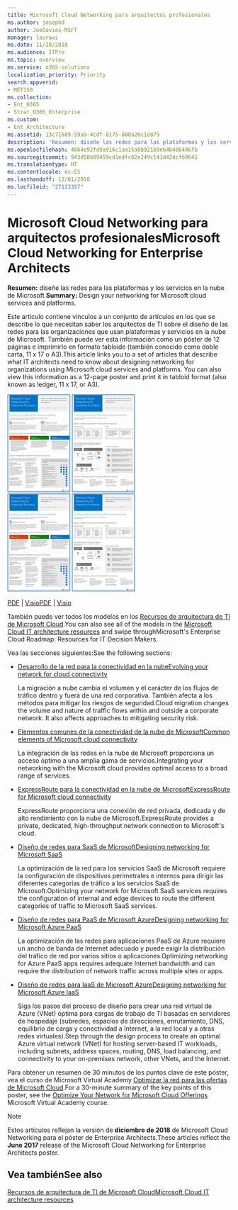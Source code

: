 ```yaml
---
title: Microsoft Cloud Networking para arquitectos profesionales
ms.author: josephd
author: JoeDavies-MSFT
manager: laurawi
ms.date: 11/28/2018
ms.audience: ITPro
ms.topic: overview
ms.service: o365-solutions
localization_priority: Priority
search.appverid:
- MET150
ms.collection:
- Ent_O365
- Strat_O365_Enterprise
ms.custom:
- Ent_Architecture
ms.assetid: 13c71689-59a9-4cdf-8175-808a20c1e879
description: 'Resumen: diseñe las redes para las plataformas y los servicios en la nube de Microsoft.'
ms.openlocfilehash: 4864e92fd9a916c1aa15a8b921b9e64b486486fb
ms.sourcegitcommit: 943d58b89459cd1edfc82e249c141d42dcf69641
ms.translationtype: HT
ms.contentlocale: es-ES
ms.lasthandoff: 12/01/2018
ms.locfileid: "27123357"
---
```

# <a name="microsoft-cloud-networking-for-enterprise-architects"></a><span data-ttu-id="1906c-103">Microsoft Cloud Networking para arquitectos profesionales</span><span class="sxs-lookup"><span data-stu-id="1906c-103">Microsoft Cloud Networking for Enterprise Architects</span></span>

 <span data-ttu-id="1906c-104">**Resumen:** diseñe las redes para las plataformas y los servicios en la nube de Microsoft.</span><span class="sxs-lookup"><span data-stu-id="1906c-104">**Summary:** Design your networking for Microsoft cloud services and platforms.</span></span>
  
<span data-ttu-id="1906c-p101">Este artículo contiene vínculos a un conjunto de artículos en los que se describe lo que necesitan saber los arquitectos de TI sobre el diseño de las redes para las organizaciones que usan plataformas y servicios en la nube de Microsoft. También puede ver esta información como un póster de 12 páginas e imprimirlo en formato tabloide (también conocido como doble carta, 11 x 17 o A3).</span><span class="sxs-lookup"><span data-stu-id="1906c-p101">This article links you to a set of articles that describe what IT architects need to know about designing networking for organizations using Microsoft cloud services and platforms. You can also view this information as a 12-page poster and print it in tabloid format (also known as ledger, 11 x 17, or A3).</span></span>
  
<span data-ttu-id="1906c-107">[![Imagen en miniatura del modelo de redes de Microsoft Cloud](media/95e8ab6a-b4d0-4836-acc1-b0b77ebf46e6.png)  
](https://go.microsoft.com/fwlink/p/?linkid=842073)</span><span class="sxs-lookup"><span data-stu-id="1906c-107">[![Thumb image for Microsoft cloud networking model](media/95e8ab6a-b4d0-4836-acc1-b0b77ebf46e6.png)  
](https://go.microsoft.com/fwlink/p/?linkid=842073)</span></span>
  
<span data-ttu-id="1906c-108">[PDF](https://go.microsoft.com/fwlink/p/?linkid=842073) | [Visio](https://go.microsoft.com/fwlink/p/?linkid=842074)</span><span class="sxs-lookup"><span data-stu-id="1906c-108">[PDF](https://go.microsoft.com/fwlink/p/?linkid=842073) | [Visio](https://go.microsoft.com/fwlink/p/?linkid=842074)</span></span>
  
<span data-ttu-id="1906c-109">También puede ver todos los modelos en los [Recursos de arquitectura de TI de Microsoft Cloud](microsoft-cloud-it-architecture-resources.md).</span><span class="sxs-lookup"><span data-stu-id="1906c-109">You can also see all of the models in the [Microsoft Cloud IT architecture resources](microsoft-cloud-it-architecture-resources.md) and swipe throughMicrosoft's Enterprise Cloud Roadmap: Resources for IT Decision Makers.</span></span>
  
<span data-ttu-id="1906c-110">Vea las secciones siguientes:</span><span class="sxs-lookup"><span data-stu-id="1906c-110">See the following sections:</span></span>
  
- [<span data-ttu-id="1906c-111">Desarrollo de la red para la conectividad en la nube</span><span class="sxs-lookup"><span data-stu-id="1906c-111">Evolving your network for cloud connectivity</span></span>](evolving-your-network-for-cloud-connectivity.md)
    
    <span data-ttu-id="1906c-p102">La migración a nube cambia el volumen y el carácter de los flujos de tráfico dentro y fuera de una red corporativa. También afecta a los métodos para mitigar los riesgos de seguridad.</span><span class="sxs-lookup"><span data-stu-id="1906c-p102">Cloud migration changes the volume and nature of traffic flows within and outside a corporate network. It also affects approaches to mitigating security risk.</span></span>
    
- [<span data-ttu-id="1906c-114">Elementos comunes de la conectividad de la nube de Microsoft</span><span class="sxs-lookup"><span data-stu-id="1906c-114">Common elements of Microsoft cloud connectivity</span></span>](common-elements-of-microsoft-cloud-connectivity.md)
    
    <span data-ttu-id="1906c-115">La integración de las redes en la nube de Microsoft proporciona un acceso óptimo a una amplia gama de servicios.</span><span class="sxs-lookup"><span data-stu-id="1906c-115">Integrating your networking with the Microsoft cloud provides optimal access to a broad range of services.</span></span>
    
- [<span data-ttu-id="1906c-116">ExpressRoute para la conectividad en la nube de Microsoft</span><span class="sxs-lookup"><span data-stu-id="1906c-116">ExpressRoute for Microsoft cloud connectivity</span></span>](expressroute-for-microsoft-cloud-connectivity.md)
    
    <span data-ttu-id="1906c-117">ExpressRoute proporciona una conexión de red privada, dedicada y de alto rendimiento con la nube de Microsoft.</span><span class="sxs-lookup"><span data-stu-id="1906c-117">ExpressRoute provides a private, dedicated, high-throughput network connection to Microsoft's cloud.</span></span>
    
- [<span data-ttu-id="1906c-118">Diseño de redes para SaaS de Microsoft</span><span class="sxs-lookup"><span data-stu-id="1906c-118">Designing networking for Microsoft SaaS</span></span>](designing-networking-for-microsoft-saas.md)
    
    <span data-ttu-id="1906c-119">La optimización de la red para los servicios SaaS de Microsoft requiere la configuración de dispositivos perimetrales e internos para dirigir las diferentes categorías de tráfico a los servicios SaaS de Microsoft.</span><span class="sxs-lookup"><span data-stu-id="1906c-119">Optimizing your network for Microsoft SaaS services requires the configuration of internal and edge devices to route the different categories of traffic to Microsoft SaaS services.</span></span>
    
- [<span data-ttu-id="1906c-120">Diseño de redes para PaaS de Microsoft Azure</span><span class="sxs-lookup"><span data-stu-id="1906c-120">Designing networking for Microsoft Azure PaaS</span></span>](designing-networking-for-microsoft-azure-paas.md)
    
    <span data-ttu-id="1906c-121">La optimización de las redes para aplicaciones PaaS de Azure requiere un ancho de banda de Internet adecuado y puede exigir la distribución del tráfico de red por varios sitios o aplicaciones.</span><span class="sxs-lookup"><span data-stu-id="1906c-121">Optimizing networking for Azure PaaS apps requires adequate Internet bandwidth and can require the distribution of network traffic across multiple sites or apps.</span></span>
    
- [<span data-ttu-id="1906c-122">Diseño de redes para IaaS de Microsoft Azure</span><span class="sxs-lookup"><span data-stu-id="1906c-122">Designing networking for Microsoft Azure IaaS</span></span>](designing-networking-for-microsoft-azure-iaas.md)
    
    <span data-ttu-id="1906c-123">Siga los pasos del proceso de diseño para crear una red virtual de Azure (VNet) óptima para cargas de trabajo de TI basadas en servidores de hospedaje (subredes, espacios de direcciones, enrutamiento, DNS, equilibrio de carga y conectividad a Internet, a la red local y a otras redes virtuales).</span><span class="sxs-lookup"><span data-stu-id="1906c-123">Step through the design process to create an optimal Azure virtual network (VNet) for hosting server-based IT workloads, including subnets, address spaces, routing, DNS, load balancing, and connectivity to your on-premises network, other VNets, and the Internet.</span></span>
    
<span data-ttu-id="1906c-124">Para obtener un resumen de 30 minutos de los puntos clave de este póster, vea el curso de Microsoft Virtual Academy [Optimizar la red para las ofertas de Microsoft Cloud](https://mva.microsoft.com/es-ES/training-courses/optimize-your-network-for-microsoft-cloud-offerings-17743).</span><span class="sxs-lookup"><span data-stu-id="1906c-124">For a 30-minute summary of the key points of this poster, see the [Optimize Your Network for Microsoft Cloud Offerings](https://mva.microsoft.com/es-ES/training-courses/optimize-your-network-for-microsoft-cloud-offerings-17743) Microsoft Virtual Academy course.</span></span>
  
> [!NOTE]
> <span data-ttu-id="1906c-125">Estos artículos reflejan la versión de **diciembre de 2018** de Microsoft Cloud Networking para el póster de Enterprise Architects.</span><span class="sxs-lookup"><span data-stu-id="1906c-125">These articles reflect the **June 2017** release of the Microsoft Cloud Networking for Enterprise Architects poster.</span></span>
  
## <a name="see-also"></a><span data-ttu-id="1906c-126">Vea también</span><span class="sxs-lookup"><span data-stu-id="1906c-126">See also</span></span>

[<span data-ttu-id="1906c-127">Recursos de arquitectura de TI de Microsoft Cloud</span><span class="sxs-lookup"><span data-stu-id="1906c-127">Microsoft Cloud IT architecture resources</span></span>](microsoft-cloud-it-architecture-resources.md)

